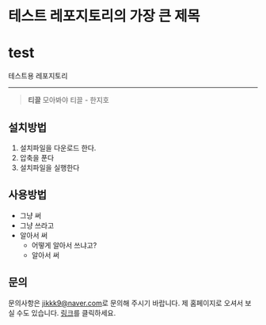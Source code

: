 테스트 레포지토리의 가장 큰 제목
===============================

# test
테스트용 레포지토리

***

> **티끌** 모아봐야 티끌 - 한지호

## 설치방법
1. 설치파일을 다운로드 한다.
1. 압축을 푼다
3. 설치파일을 실행한다

## 사용방법
* 그냥 써
* 그냥 쓰라고
* 알아서 써
  * 어떻게 알아서 쓰냐고?
  * 알아서 써

## 문의
문의사항은 [jikkk9@naver.com](mailto:jikkk9@naver.com)로 문의해 주시기 바랍니다.
제 홈페이지로 오셔서 보실 수도 있습니다. [링크](http://jikkk9.dothome.co.kr)를 클릭하세요.
